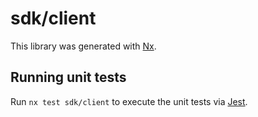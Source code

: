 # sdk/client

This library was generated with [Nx](https://nx.dev).

## Running unit tests

Run `nx test sdk/client` to execute the unit tests via [Jest](https://jestjs.io).
